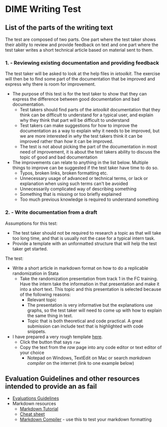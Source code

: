 # DIME Writing Test

## List of the parts of the writing text

The test are composed of two parts. One part where the test taker shows their ability to review and provide feedback on text and one part where the test taker writes a short technical article based on material sent to them.

### 1. - Reviewing existing documentation and providing feedback
The test taker will be asked to look at the help files in *ietoolkit*. The exercise will then be to find some part of the documentation that be improved and express why there is room for improvement.
* The purpose of this test is for the test taker to show that they can express the difference between good documentation and bad documentation.
    * Test takers should find parts of the *ietoolkit* documentation that they think can be difficult to understand for a typical user, and explain why they think that part will be difficult to understand
    * Test takers can make suggestions for how to improve the documentation as a way to explain why it needs to be improved, but we are more interested in *why* the test takers think it can be improved rather than *how* it can be improved.
    * The test is not about picking the part of the documentation in most need of improvement, it is about the test takers ability to discuss the topic of good and bad documentation
* The improvements can relate to anything in the list below. Multiple things to improve can be suggested if the test taker have time to do so.
    * Typos, broken links, broken formatting etc.
    * Unnecessary usage of advanced or technical terms, or lack or explanation when using such terms can't be avoided
    * Unnecessarily complicated way of describing something
    * Something that is missing or too briefly explained
    * Too much previous knowledge is required to understand something

### 2. - Write documentation from a draft
Assumptions for this test:
* The test taker should not be required to research a topic as that will take too long time, and that is usually not the case for a typical intern task.
* Provide a template with an unformatted structure that will help the test taker get started.

The test:
* Write a short article in markdown format on how to do a replicable randomization in Stata
    * Take the randomization presentation from track 1 in the FC training. Have the intern take the information in that presentation and make it into a short text. This topic and this presentation is selected because of the following reasons:
        * Relevant topic
        * The presentation is very informative but the explanations use graphs, so the test taker will need to come up with how to explain the same thing in text.
        * Topic that is both theoretical and code practical. A great submission can include text that is highlighted with code snippets.
* I have prepared a very rough template [here](https://github.com/kbjarkefur/writing-test/blob/master/part2-template.md).
    * Click the button that says `raw`
    * Copy the text from the _raw_ page into any code editor or text editor of your choice
        * Notepad on Windows, TextEdit on Mac or search _markdown compiler_ on the internet (link to one example below)


## Evaluation Guidelines and other resources intended to provide an as fail
* [Evaluations Guidelines](https://github.com/kbjarkefur/writing-test/blob/master/evaluations-guidelines.md)
* Markdown resources
    * [Markdown Tutorial](https://www.markdowntutorial.com/)
    * [Cheat sheet](https://github.com/adam-p/markdown-here/wiki/Markdown-Cheatsheet)
    * [Markdown Compiler](https://dillinger.io/) - use this to test your markdown formatting
